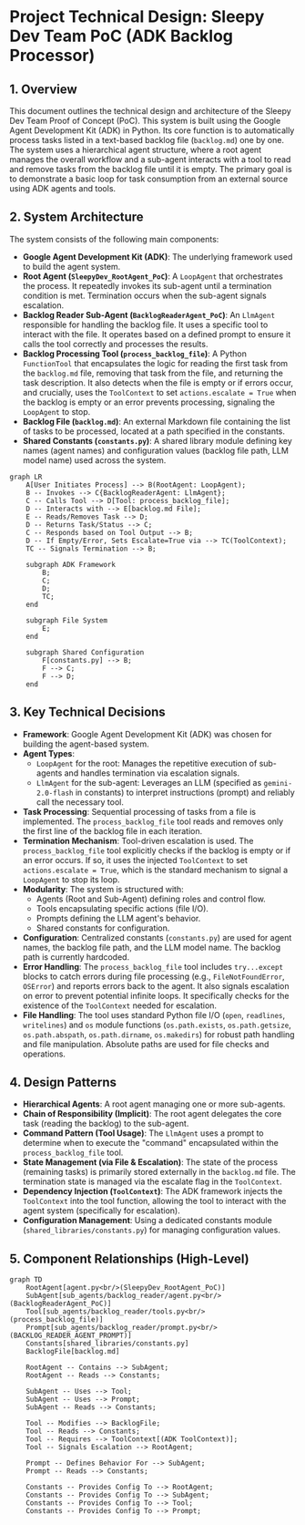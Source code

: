# Project Technical Design: Sleepy Dev Team PoC (ADK Backlog Processor)

## 1. Overview

This document outlines the technical design and architecture of the Sleepy Dev Team Proof of Concept (PoC). This system is built using the Google Agent Development Kit (ADK) in Python. Its core function is to automatically process tasks listed in a text-based backlog file (`backlog.md`) one by one. The system uses a hierarchical agent structure, where a root agent manages the overall workflow and a sub-agent interacts with a tool to read and remove tasks from the backlog file until it is empty. The primary goal is to demonstrate a basic loop for task consumption from an external source using ADK agents and tools.

## 2. System Architecture

The system consists of the following main components:

*   **Google Agent Development Kit (ADK)**: The underlying framework used to build the agent system.
*   **Root Agent (`SleepyDev_RootAgent_PoC`)**: A `LoopAgent` that orchestrates the process. It repeatedly invokes its sub-agent until a termination condition is met. Termination occurs when the sub-agent signals escalation.
*   **Backlog Reader Sub-Agent (`BacklogReaderAgent_PoC`)**: An `LlmAgent` responsible for handling the backlog file. It uses a specific tool to interact with the file. It operates based on a defined prompt to ensure it calls the tool correctly and processes the results.
*   **Backlog Processing Tool (`process_backlog_file`)**: A Python `FunctionTool` that encapsulates the logic for reading the first task from the `backlog.md` file, removing that task from the file, and returning the task description. It also detects when the file is empty or if errors occur, and crucially, uses the `ToolContext` to set `actions.escalate = True` when the backlog is empty or an error prevents processing, signaling the `LoopAgent` to stop.
*   **Backlog File (`backlog.md`)**: An external Markdown file containing the list of tasks to be processed, located at a path specified in the constants.
*   **Shared Constants (`constants.py`)**: A shared library module defining key names (agent names) and configuration values (backlog file path, LLM model name) used across the system.

```mermaid
graph LR
    A[User Initiates Process] --> B(RootAgent: LoopAgent);
    B -- Invokes --> C{BacklogReaderAgent: LlmAgent};
    C -- Calls Tool --> D[Tool: process_backlog_file];
    D -- Interacts with --> E[backlog.md File];
    E -- Reads/Removes Task --> D;
    D -- Returns Task/Status --> C;
    C -- Responds based on Tool Output --> B;
    D -- If Empty/Error, Sets Escalate=True via --> TC(ToolContext);
    TC -- Signals Termination --> B;

    subgraph ADK Framework
        B;
        C;
        D;
        TC;
    end

    subgraph File System
        E;
    end

    subgraph Shared Configuration
        F[constants.py] --> B;
        F --> C;
        F --> D;
    end
```

## 3. Key Technical Decisions

*   **Framework**: Google Agent Development Kit (ADK) was chosen for building the agent-based system.
*   **Agent Types**:
    *   `LoopAgent` for the root: Manages the repetitive execution of sub-agents and handles termination via escalation signals.
    *   `LlmAgent` for the sub-agent: Leverages an LLM (specified as `gemini-2.0-flash` in constants) to interpret instructions (prompt) and reliably call the necessary tool.
*   **Task Processing**: Sequential processing of tasks from a file is implemented. The `process_backlog_file` tool reads and removes only the first line of the backlog file in each iteration.
*   **Termination Mechanism**: Tool-driven escalation is used. The `process_backlog_file` tool explicitly checks if the backlog is empty or if an error occurs. If so, it uses the injected `ToolContext` to set `actions.escalate = True`, which is the standard mechanism to signal a `LoopAgent` to stop its loop.
*   **Modularity**: The system is structured with:
    *   Agents (Root and Sub-Agent) defining roles and control flow.
    *   Tools encapsulating specific actions (file I/O).
    *   Prompts defining the LLM agent's behavior.
    *   Shared constants for configuration.
*   **Configuration**: Centralized constants (`constants.py`) are used for agent names, the backlog file path, and the LLM model name. The backlog path is currently hardcoded.
*   **Error Handling**: The `process_backlog_file` tool includes `try...except` blocks to catch errors during file processing (e.g., `FileNotFoundError`, `OSError`) and reports errors back to the agent. It also signals escalation on error to prevent potential infinite loops. It specifically checks for the existence of the `ToolContext` needed for escalation.
*   **File Handling**: The tool uses standard Python file I/O (`open`, `readlines`, `writelines`) and `os` module functions (`os.path.exists`, `os.path.getsize`, `os.path.abspath`, `os.path.dirname`, `os.makedirs`) for robust path handling and file manipulation. Absolute paths are used for file checks and operations.

## 4. Design Patterns

*   **Hierarchical Agents**: A root agent managing one or more sub-agents.
*   **Chain of Responsibility (Implicit)**: The root agent delegates the core task (reading the backlog) to the sub-agent.
*   **Command Pattern (Tool Usage)**: The `LlmAgent` uses a prompt to determine when to execute the "command" encapsulated within the `process_backlog_file` tool.
*   **State Management (via File & Escalation)**: The state of the process (remaining tasks) is primarily stored externally in the `backlog.md` file. The termination state is managed via the escalate flag in the `ToolContext`.
*   **Dependency Injection (`ToolContext`)**: The ADK framework injects the `ToolContext` into the tool function, allowing the tool to interact with the agent system (specifically for escalation).
*   **Configuration Management**: Using a dedicated constants module (`shared_libraries/constants.py`) for managing configuration values.

## 5. Component Relationships (High-Level)

```mermaid
graph TD
    RootAgent[agent.py<br/>(SleepyDev_RootAgent_PoC)]
    SubAgent[sub_agents/backlog_reader/agent.py<br/>(BacklogReaderAgent_PoC)]
    Tool[sub_agents/backlog_reader/tools.py<br/>(process_backlog_file)]
    Prompt[sub_agents/backlog_reader/prompt.py<br/>(BACKLOG_READER_AGENT_PROMPT)]
    Constants[shared_libraries/constants.py]
    BacklogFile[backlog.md]

    RootAgent -- Contains --> SubAgent;
    RootAgent -- Reads --> Constants;

    SubAgent -- Uses --> Tool;
    SubAgent -- Uses --> Prompt;
    SubAgent -- Reads --> Constants;

    Tool -- Modifies --> BacklogFile;
    Tool -- Reads --> Constants;
    Tool -- Requires --> ToolContext[(ADK ToolContext)];
    Tool -- Signals Escalation --> RootAgent;

    Prompt -- Defines Behavior For --> SubAgent;
    Prompt -- Reads --> Constants;

    Constants -- Provides Config To --> RootAgent;
    Constants -- Provides Config To --> SubAgent;
    Constants -- Provides Config To --> Tool;
    Constants -- Provides Config To --> Prompt;
